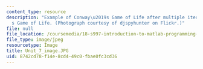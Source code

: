 ```yaml
---
content_type: resource
description: "Example of Conway\u2019s Game of Life after multiple iterations of Conway\u2019\
  s Game of Life. (Photograph courtesy of djspyhunter on Flickr.)"
file: null
file_location: /coursemedia/18-s997-introduction-to-matlab-programming-fall-2011/8742cd78f14e8cd449c0fbae0fc3cd36_Unit_7_image.JPG
file_type: image/jpeg
resourcetype: Image
title: Unit_7_image.JPG
uid: 8742cd78-f14e-8cd4-49c0-fbae0fc3cd36
---
```

